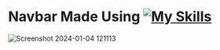 # Navbar Made Using [![My Skills](https://skillicons.dev/icons?i=html,css)](https://skillicons.dev)

![Screenshot 2024-01-04 121113](https://github.com/Kingsman119/Navbar/assets/154053800/8075c89c-1587-45eb-a9be-e2129093c35a)
